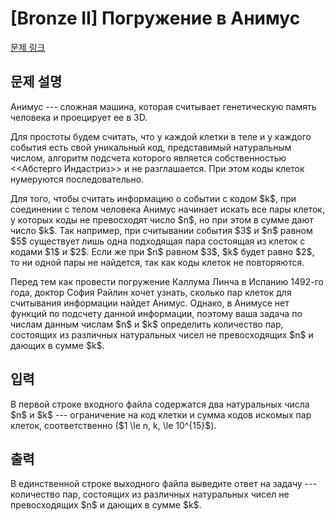 # [Bronze II] Погружение в Анимус

[문제 링크](https://www.acmicpc.net/problem/28986) 

## 문제 설명

<p>Анимус --- сложная машина, которая считывает генетическую память человека и проецирует ее в 3D.</p>

<p>Для простоты будем считать, что у каждой клетки в теле и у каждого события есть свой уникальный код, представимый натуральным числом, алгоритм подсчета которого является собственностью <<Абстерго Индастриз>> и не разглашается. При этом коды клеток нумеруются последовательно.</p>

<p>Для того, чтобы считать информацию о событии с кодом $k$, при соединении с телом человека Анимус начинает искать все пары клеток, у которых коды не превосходят число $n$, но при этом в сумме дают число $k$. Так например, при считывании события $3$ и $n$ равном $5$ существует лишь одна подходящая пара состоящая из клеток с кодами $1$ и $2$. Если же при $n$ равном $3$, $k$ будет равно $2$, то ни одной пары не найдется, так как коды клеток не повторяются.</p>

<p>Перед тем как провести погружение Каллума Линча в Испанию 1492-го года, доктор София Райлин хочет узнать, сколько пар клеток для считывания информации найдет Анимус. Однако, в Анимусе нет функций по подсчету данной информации, поэтому ваша задача по числам данным числам $n$ и $k$ определить количество пар, состоящих из различных натуральных чисел не превосходящих $n$ и дающих в сумме $k$.</p>

## 입력 

 <p>В первой строке входного файла содержатся два натуральных числа $n$ и $k$ --- ограничение на код клетки и сумма кодов искомых пар клеток, соответственно ($1 \le n, k, \le 10^{15}$).</p>

## 출력 

 <p>В единственной строке выходного файла выведите ответ на задачу --- количество пар, состоящих из различных натуральных чисел не превосходящих $n$ и дающих в сумме $k$.</p>

